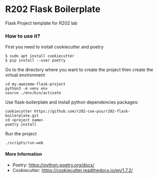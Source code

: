 # R202 Flask Boilerplate
Flask Project template for R202 lab

### How to use it?
First you need to install cookiecutter and poetry
```
$ sudo apt install cookiecutter
$ pip install --user poetry
```
Go to the directory where you want to create the project then create the virtual environment
```
cd my-awesome-flask-project
python3 -m venv env
source ./env/bin/activate
```
Use flask-boilerplate and install python dependencies packages:
```
cookiecutter https://github.com/r202-coe-psu/r202-flask-boilerplate.git
cd <project name>
poetry install
```
Run the project
```
./scripts/run-web
```

#### More Information
- Poetry: https://python-poetry.org/docs/
- Cookiecutter: https://cookiecutter.readthedocs.io/en/1.7.2/
